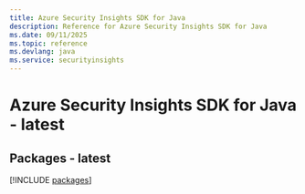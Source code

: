 ```yaml
---
title: Azure Security Insights SDK for Java
description: Reference for Azure Security Insights SDK for Java
ms.date: 09/11/2025
ms.topic: reference
ms.devlang: java
ms.service: securityinsights
---
```

# Azure Security Insights SDK for Java - latest
## Packages - latest
[!INCLUDE [packages](security-insights-index.md)]
